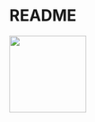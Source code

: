 # README

<img height="137px" weidth ="500px" src="https://github-readme-stats.vercel.app/api/top-langs/?username=gregorryy&hide_title=true&hide_border=true&layout=compact&langs_count=6&exclude_repo=comp426,Redventures-Movie-Quotes&text_color=000&icon_color=fff&bg_color=0,52fa5a,4dfcff,c64dff&theme=graywhite" /></a>
